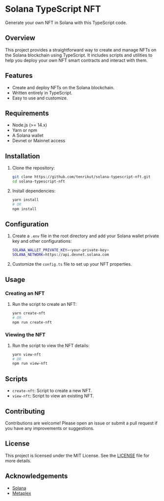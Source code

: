 # Solana TypeScript NFT

Generate your own NFT in Solana with this TypeScript code.

## Overview

This project provides a straightforward way to create and manage NFTs on the Solana blockchain using TypeScript. It includes scripts and utilities to help you deploy your own NFT smart contracts and interact with them.

## Features

- Create and deploy NFTs on the Solana blockchain.
- Written entirely in TypeScript.
- Easy to use and customize.

## Requirements

- Node.js (>= 14.x)
- Yarn or npm
- A Solana wallet
- Devnet or Mainnet access

## Installation

1. Clone the repository:

    ```sh
    git clone https://github.com/tenrikut/solana-typescript-nft.git
    cd solana-typescript-nft
    ```

2. Install dependencies:

    ```sh
    yarn install
    # OR
    npm install
    ```

## Configuration

1. Create a `.env` file in the root directory and add your Solana wallet private key and other configurations:

    ```sh
    SOLANA_WALLET_PRIVATE_KEY=<your-private-key>
    SOLANA_NETWORK=https://api.devnet.solana.com
    ```

2. Customize the `config.ts` file to set up your NFT properties.

## Usage

### Creating an NFT

1. Run the script to create an NFT:

    ```sh
    yarn create-nft
    # OR
    npm run create-nft
    ```

### Viewing the NFT

1. Run the script to view the NFT details:

    ```sh
    yarn view-nft
    # OR
    npm run view-nft
    ```

## Scripts

- `create-nft`: Script to create a new NFT.
- `view-nft`: Script to view an existing NFT.

## Contributing

Contributions are welcome! Please open an issue or submit a pull request if you have any improvements or suggestions.

## License

This project is licensed under the MIT License. See the [LICENSE](LICENSE) file for more details.

## Acknowledgements

- [Solana](https://solana.com/)
- [Metaplex](https://www.metaplex.com/)
